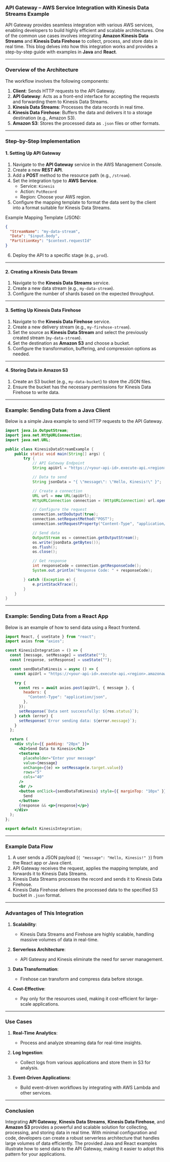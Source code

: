 ### API Gateway – AWS Service Integration with Kinesis Data Streams Example

API Gateway provides seamless integration with various AWS services, enabling developers to build highly efficient and scalable architectures. One of the common use cases involves integrating **Amazon Kinesis Data Streams** and **Kinesis Data Firehose** to collect, process, and store data in real time. This blog delves into how this integration works and provides a step-by-step guide with examples in **Java** and **React**.

---

### Overview of the Architecture

The workflow involves the following components:

1. **Client**: Sends HTTP requests to the API Gateway.
2. **API Gateway**: Acts as a front-end interface for accepting the requests and forwarding them to Kinesis Data Streams.
3. **Kinesis Data Streams**: Processes the data records in real time.
4. **Kinesis Data Firehose**: Buffers the data and delivers it to a storage destination (e.g., Amazon S3).
5. **Amazon S3**: Stores the processed data as `.json` files or other formats.

---

### Step-by-Step Implementation

#### 1. **Setting Up API Gateway**

1. Navigate to the **API Gateway** service in the AWS Management Console.
2. Create a new **REST API**.
3. Add a **POST** method to the resource path (e.g., `/stream`).
4. Set the integration type to **AWS Service**.
   - Service: `Kinesis`
   - Action: `PutRecord`
   - Region: Choose your AWS region.
5. Configure the mapping template to format the data sent by the client into a format suitable for Kinesis Data Streams.

Example Mapping Template (JSON):
```json
{
  "StreamName": "my-data-stream",
  "Data": "$input.body",
  "PartitionKey": "$context.requestId"
}
```

6. Deploy the API to a specific stage (e.g., `prod`).

---

#### 2. **Creating a Kinesis Data Stream**

1. Navigate to the **Kinesis Data Streams** service.
2. Create a new data stream (e.g., `my-data-stream`).
3. Configure the number of shards based on the expected throughput.

---

#### 3. **Setting Up Kinesis Data Firehose**

1. Navigate to the **Kinesis Data Firehose** service.
2. Create a new delivery stream (e.g., `my-firehose-stream`).
3. Set the source as **Kinesis Data Stream** and select the previously created stream (`my-data-stream`).
4. Set the destination as **Amazon S3** and choose a bucket.
5. Configure the transformation, buffering, and compression options as needed.

---

#### 4. **Storing Data in Amazon S3**

1. Create an S3 bucket (e.g., `my-data-bucket`) to store the JSON files.
2. Ensure the bucket has the necessary permissions for Kinesis Data Firehose to write data.

---

### Example: Sending Data from a Java Client

Below is a simple Java example to send HTTP requests to the API Gateway.

```java
import java.io.OutputStream;
import java.net.HttpURLConnection;
import java.net.URL;

public class KinesisDataStreamExample {
    public static void main(String[] args) {
        try {
            // API Gateway Endpoint
            String apiUrl = "https://<your-api-id>.execute-api.<region>.amazonaws.com/prod/stream";

            // Data to send
            String jsonData = "{ \"message\": \"Hello, Kinesis!\" }";

            // Create a connection
            URL url = new URL(apiUrl);
            HttpURLConnection connection = (HttpURLConnection) url.openConnection();

            // Configure the request
            connection.setDoOutput(true);
            connection.setRequestMethod("POST");
            connection.setRequestProperty("Content-Type", "application/json");

            // Send data
            OutputStream os = connection.getOutputStream();
            os.write(jsonData.getBytes());
            os.flush();
            os.close();

            // Get response
            int responseCode = connection.getResponseCode();
            System.out.println("Response Code: " + responseCode);

        } catch (Exception e) {
            e.printStackTrace();
        }
    }
}
```

---

### Example: Sending Data from a React App

Below is an example of how to send data using a React frontend.

```jsx
import React, { useState } from "react";
import axios from "axios";

const KinesisIntegration = () => {
  const [message, setMessage] = useState("");
  const [response, setResponse] = useState("");

  const sendDataToKinesis = async () => {
    const apiUrl = "https://<your-api-id>.execute-api.<region>.amazonaws.com/prod/stream";

    try {
      const res = await axios.post(apiUrl, { message }, {
        headers: {
          "Content-Type": "application/json",
        },
      });
      setResponse(`Data sent successfully: ${res.status}`);
    } catch (error) {
      setResponse(`Error sending data: ${error.message}`);
    }
  };

  return (
    <div style={{ padding: "20px" }}>
      <h2>Send Data to Kinesis</h2>
      <textarea
        placeholder="Enter your message"
        value={message}
        onChange={(e) => setMessage(e.target.value)}
        rows="5"
        cols="40"
      />
      <br />
      <button onClick={sendDataToKinesis} style={{ marginTop: "10px" }}>
        Send
      </button>
      {response && <p>{response}</p>}
    </div>
  );
};

export default KinesisIntegration;
```

---

### Example Data Flow

1. A user sends a JSON payload (`{ "message": "Hello, Kinesis!" }`) from the React app or Java client.
2. API Gateway receives the request, applies the mapping template, and forwards it to Kinesis Data Streams.
3. Kinesis Data Streams processes the record and sends it to Kinesis Data Firehose.
4. Kinesis Data Firehose delivers the processed data to the specified S3 bucket in `.json` format.

---

### Advantages of This Integration

1. **Scalability**:
   - Kinesis Data Streams and Firehose are highly scalable, handling massive volumes of data in real-time.

2. **Serverless Architecture**:
   - API Gateway and Kinesis eliminate the need for server management.

3. **Data Transformation**:
   - Firehose can transform and compress data before storage.

4. **Cost-Effective**:
   - Pay only for the resources used, making it cost-efficient for large-scale applications.

---

### Use Cases

1. **Real-Time Analytics**:
   - Process and analyze streaming data for real-time insights.

2. **Log Ingestion**:
   - Collect logs from various applications and store them in S3 for analysis.

3. **Event-Driven Applications**:
   - Build event-driven workflows by integrating with AWS Lambda and other services.

---

### Conclusion

Integrating **API Gateway**, **Kinesis Data Streams**, **Kinesis Data Firehose**, and **Amazon S3** provides a powerful and scalable solution for collecting, processing, and storing data in real time. With minimal configuration and code, developers can create a robust serverless architecture that handles large volumes of data efficiently. The provided Java and React examples illustrate how to send data to the API Gateway, making it easier to adopt this pattern for your applications.